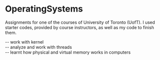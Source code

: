 # OperatingSystems

Assignments for one of the courses of University of Toronto (UofT). I used starter codes, provided by course instructors, as well as my code to finish them.  

-- work with kernel  
-- analyze and work with threads  
-- learnt how physical and virtual memory works in computers
